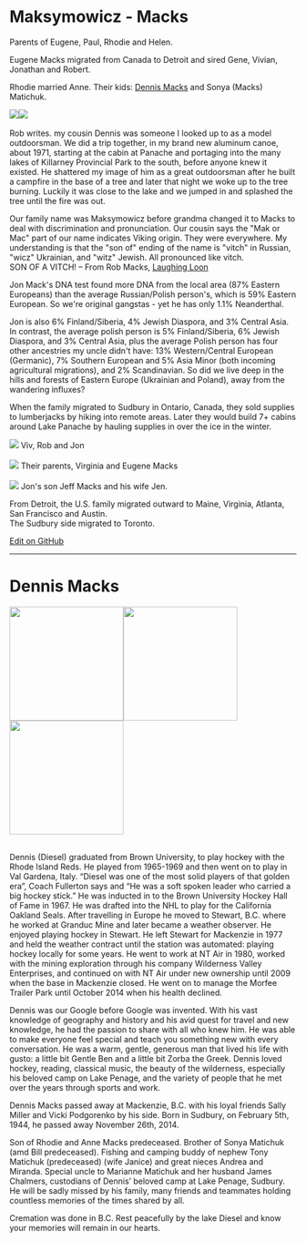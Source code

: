 # Maksymowicz - Macks

Parents of Eugene, Paul, Rhodie and Helen.

Eugene Macks migrated from Canada to Detroit and sired Gene, Vivian, Jonathan and Robert.  

Rhodie married Anne. Their kids: [Dennis Macks](https://lougheedfuneralhomes.com/book-of-memories/2019988/macks-dennis/obituary.php) and Sonya (Macks) Matichuk.

<img src="img/dennis-macks-rowing.jpg" style="max-height:400px;float:left">

<img src="img/rob-and-dennis-macks-portage.jpg" style="max-height:400px;float:left">

<div style="clear:both"></div><br>
Rob writes. my cousin Dennis was someone I looked up to as a model outdoorsman. We did a trip together, in my brand new aluminum canoe, about 1971, starting at the cabin at Panache and portaging into the many lakes of Killarney Provincial Park to the south, before anyone knew it existed. He shattered my image of him as a great outdoorsman after he built a campfire in the base of a tree and later that night we woke up to the tree burning. Luckily it was close to the lake and we jumped in and splashed the tree until the fire was out.  
<br>

Our family name was Maksymowicz before grandma changed it to Macks to deal with discrimination and pronunciation. Our cousin says the "Mak or Mac" part of our name indicates Viking origin. They were everywhere. My understanding is that the "son of" ending of the name is "vitch" in Russian, "wicz" Ukrainian, and "witz" Jewish. All pronounced like vitch.  
SON OF A VITCH!
&ndash; From Rob Macks, [Laughing Loon](https://laughingloon.com)  

Jon Mack's DNA test found more DNA from the local area (87% Eastern Europeans) than the average Russian/Polish person's, which is 59% Eastern European. So we're original gangstas - yet he has only 1.1% Neanderthal. 

Jon is also 6% Finland/Siberia, 4% Jewish Diaspora, and 3% Central Asia. In contrast, the average polish person is 5% Finland/Siberia, 6% Jewish Diaspora, and 3% Central Asia, plus the average Polish person has four other ancestries my uncle didn't have: 13% Western/Central European (Germanic), 7% Southern European and 5% Asia Minor (both incoming agricultural migrations), and 2% Scandinavian. So did we live deep in the hills and forests of Eastern Europe (Ukrainian and Poland), away from the wandering influxes?  

When the family migrated to Sudbury in Ontario, Canada, they sold supplies to lumberjacks by hiking into remote areas.  Later they would build 7+ cabins around Lake Panache by hauling supplies in over the ice in the winter.


<img src="img/viv-rob-jon.jpg">
Viv, Rob and Jon<br><br>  

<img src="img/virginia-eugene.jpg">
Their parents, Virginia and Eugene Macks<br><br>  

<img src="img/starrman_macks.jpg">
Jon's son Jeff Macks and his wife Jen.  
<br>

From Detroit, the U.S. family migrated outward to Maine, Virginia, Atlanta, San Francisco and Austin.  
The Sudbury side migrated to Toronto.  

[Edit on GitHub](https://github.com/FamilyTreesNet/macks)

---

# Dennis Macks

<img src="img/dennis-macks-hockey.jpg" style="float:left; height:200px">

<img src="img/dennis-macks.jpg" style="float:left; height:200px">

<img src="img/dennis-macks-rowing.jpg" style="float:left; height:200px">


<div style="clear:both"></div><br>

Dennis (Diesel) graduated from Brown University, to play hockey with the Rhode Island Reds. He played from 1965-1969 and then went on to play in Val Gardena, Italy. “Diesel was one of the most solid players of that golden era”, Coach Fullerton says and “He was a soft spoken leader who carried a big hockey stick.” He was inducted in to the Brown University Hockey Hall of Fame in 1967. He was drafted into the NHL to play for the California Oakland Seals. After travelling in Europe he moved to Stewart, B.C. where he worked at Granduc Mine and later became a weather observer. He enjoyed playing hockey in Stewart. He left Stewart for Mackenzie in 1977 and held the weather contract until the station was automated: playing hockey locally for some years. He went to work at NT Air in 1980, worked with the mining exploration through his company Wilderness Valley Enterprises, and continued on with NT Air under new ownership until 2009 when the base in Mackenzie closed. He went on to manage the Morfee Trailer Park until October 2014 when his health declined.

Dennis was our Google before Google was invented. With his vast knowledge of geography and history and his avid quest for travel and new knowledge, he had the passion to share with all who knew him. He was able to make everyone feel special and teach you something new with every conversation. He was a warm, gentle, generous man that lived his life with gusto: a little bit Gentle Ben and a little bit Zorba the Greek. Dennis loved hockey, reading, classical music, the beauty of the wilderness, especially his beloved camp on Lake Penage, and the variety of people that he met over the years through sports and work.

Dennis Macks passed away at Mackenzie, B.C. with his loyal friends Sally Miller and Vicki Podgorenko by his side. Born in Sudbury, on February 5th, 1944, he passed away November 26th, 2014.

Son of Rhodie and Anne Macks predeceased. Brother of Sonya Matichuk (amd Bill predeceased). Fishing and camping buddy of nephew Tony Matichuk (predeceased) (wife Janice) and great nieces Andrea and Miranda. Special uncle to Marianne Matichuk and her husband James Chalmers, custodians of Dennis’ beloved camp at Lake Penage, Sudbury. He will be sadly missed by his family, many friends and teammates holding countless memories of the times shared by all.

Cremation was done in B.C. Rest peacefully by the lake Diesel and know your memories will remain in our hearts.

